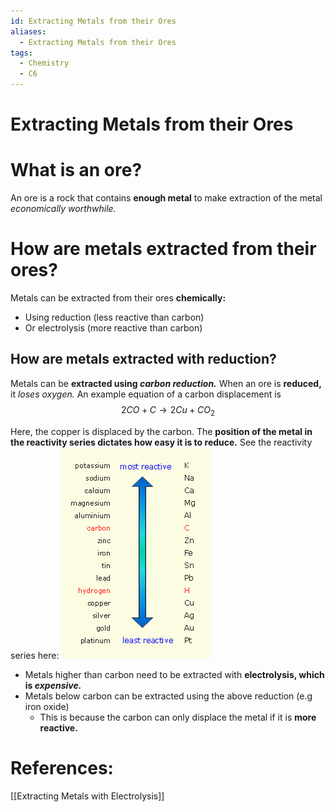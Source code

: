 ```yaml
---
id: Extracting Metals from their Ores
aliases:
  - Extracting Metals from their Ores
tags:
  - Chemistry
  - C6
---
```

 
# Extracting Metals from their Ores

# What is an ore?

An ore is a rock that contains **enough metal** to make extraction of the metal *economically worthwhile.* 

# How are metals extracted from their ores?

Metals can be extracted from their ores **chemically:** 

- Using reduction (less reactive than carbon)
- Or electrolysis (more reactive than carbon)

## How are metals extracted with reduction?

Metals can be **extracted using *carbon reduction.*** 
When an ore is **reduced,** it *loses oxygen.* An example equation of a carbon displacement is $$2CO + C \rightarrow 2Cu + CO_2$$

Here, the copper is displaced by the carbon. The **position of the metal in the reactivity series dictates how easy it is to reduce.** See the reactivity series here:
![ReactivitySeries.png|center|250](Images/ReactivitySeries.png)

- Metals higher than carbon need to be extracted with **electrolysis, which is *expensive.***
- Metals below carbon can be extracted using the above reduction (e.g iron oxide)
    - This is because the carbon can only displace the metal if it is **more reactive.** 

# References:

[[Extracting Metals with Electrolysis]]
